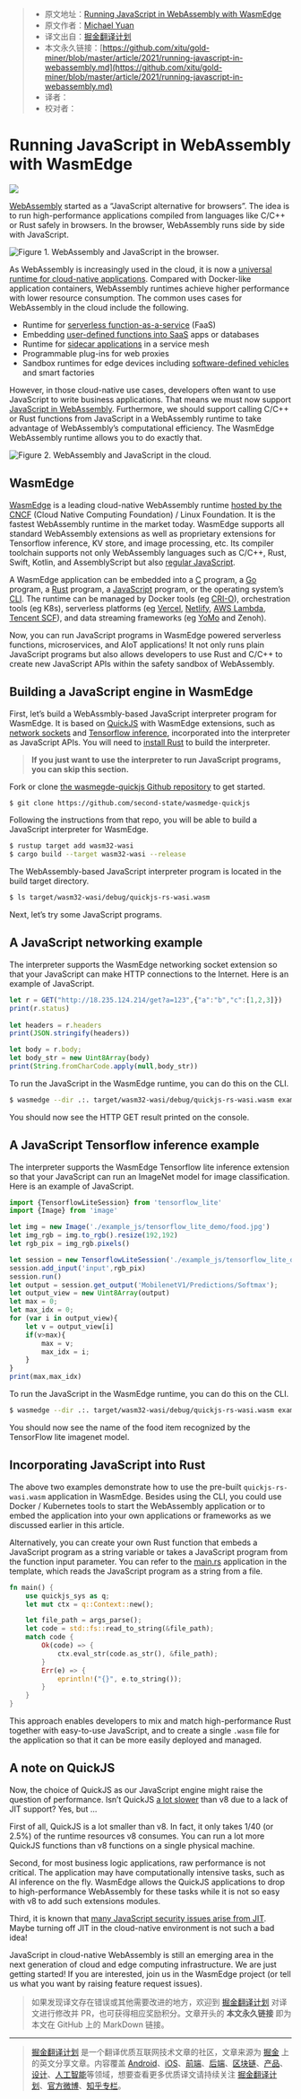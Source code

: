 > * 原文地址：[Running JavaScript in WebAssembly with WasmEdge](https://javascript.plainenglish.io/running-javascript-in-webassembly-883ec71438e1)
> * 原文作者：[Michael Yuan](https://medium.com/@michaelyuan_88928)
> * 译文出自：[掘金翻译计划](https://github.com/xitu/gold-miner)
> * 本文永久链接：[https://github.com/xitu/gold-miner/blob/master/article/2021/running-javascript-in-webassembly.md](https://github.com/xitu/gold-miner/blob/master/article/2021/running-javascript-in-webassembly.md)
> * 译者：
> * 校对者：

# Running JavaScript in WebAssembly with WasmEdge

![](https://cdn-images-1.medium.com/max/3840/1*P4LKOkLu-MB2QAQb9FaRhQ.png)

[WebAssembly](https://webassembly.org/) started as a “JavaScript alternative for browsers”. The idea is to run high-performance applications compiled from languages like C/C++ or Rust safely in browsers. In the browser, WebAssembly runs side by side with JavaScript.

![Figure 1. WebAssembly and JavaScript in the browser.](https://cdn-images-1.medium.com/max/2000/1*h59dPAp6HQcaaIQt7GdejA.png)

As WebAssembly is increasingly used in the cloud, it is now a [universal runtime for cloud-native applications](https://github.com/WasmEdge/WasmEdge). Compared with Docker-like application containers, WebAssembly runtimes achieve higher performance with lower resource consumption. The common uses cases for WebAssembly in the cloud include the following.

* Runtime for [serverless function-as-a-service](https://github.com/second-state/aws-lambda-wasm-runtime) (FaaS)
* Embedding [user-defined functions into SaaS](http://reactor.secondstate.info/en/docs/) apps or databases
* Runtime for [sidecar applications](https://github.com/second-state/dapr-wasm) in a service mesh
* Programmable plug-ins for web proxies
* Sandbox runtimes for edge devices including [software-defined vehicles](https://www.secondstate.io/articles/second-state-joins-the-autoware-foundation/) and smart factories

However, in those cloud-native use cases, developers often want to use JavaScript to write business applications. That means we must now support [JavaScript in WebAssembly](https://github.com/WasmEdge/WasmEdge/blob/master/docs/run_javascript.md). Furthermore, we should support calling C/C++ or Rust functions from JavaScript in a WebAssembly runtime to take advantage of WebAssembly’s computational efficiency. The WasmEdge WebAssembly runtime allows you to do exactly that.

![Figure 2. WebAssembly and JavaScript in the cloud.](https://cdn-images-1.medium.com/max/2000/1*OmqZydcKW18qNIbVKs0J3A.png)

## WasmEdge

[WasmEdge](https://github.com/WasmEdge/WasmEdge) is a leading cloud-native WebAssembly runtime [hosted by the CNCF](https://www.secondstate.io/articles/wasmedge-joins-cncf/) (Cloud Native Computing Foundation) / Linux Foundation. It is the fastest WebAssembly runtime in the market today. WasmEdge supports all standard WebAssembly extensions as well as proprietary extensions for Tensorflow inference, KV store, and image processing, etc. Its compiler toolchain supports not only WebAssembly languages such as C/C++, Rust, Swift, Kotlin, and AssemblyScript but also [regular JavaScript](https://github.com/WasmEdge/WasmEdge/blob/master/docs/run_javascript.md).

A WasmEdge application can be embedded into a [C](https://github.com/WasmEdge/WasmEdge/blob/master/docs/c_api_quick_start.md) program, a [Go](https://www.secondstate.io/articles/extend-golang-app-with-webassembly-rust/) program, a [Rust](https://github.com/WasmEdge/WasmEdge/tree/master/wasmedge-rs) program, a [JavaScript](https://www.secondstate.io/articles/getting-started-with-rust-function/) program, or the operating system’s [CLI](https://github.com/WasmEdge/WasmEdge/blob/master/docs/run.md). The runtime can be managed by Docker tools (eg [CRI-O](https://www.secondstate.io/articles/manage-webassembly-apps-in-wasmedge-using-docker-tools/)), orchestration tools (eg K8s), serverless platforms (eg [Vercel](https://www.secondstate.io/articles/vercel-wasmedge-webassembly-rust/), [Netlify](https://www.secondstate.io/articles/netlify-wasmedge-webassembly-rust-serverless/), [AWS Lambda](https://www.cncf.io/blog/2021/08/25/webassembly-serverless-functions-in-aws-lambda/), [Tencent SCF](https://github.com/second-state/tencent-scf-wasm-runtime)), and data streaming frameworks (eg [YoMo](https://www.secondstate.io/articles/yomo-wasmedge-real-time-data-streams/) and Zenoh).

Now, you can run JavaScript programs in WasmEdge powered serverless functions, microservices, and AIoT applications! It not only runs plain JavaScript programs but also allows developers to use Rust and C/C++ to create new JavaScript APIs within the safety sandbox of WebAssembly.

## Building a JavaScript engine in WasmEdge

First, let’s build a WebAssmbly-based JavaScript interpreter program for WasmEdge. It is based on [QuickJS](https://bellard.org/quickjs/) with WasmEdge extensions, such as [network sockets](https://github.com/second-state/wasmedge_wasi_socket) and [Tensorflow inference](https://www.secondstate.io/articles/wasi-tensorflow/), incorporated into the interpreter as JavaScript APIs. You will need to [install Rust](https://www.rust-lang.org/tools/install) to build the interpreter.

> **If you just want to use the interpreter to run JavaScript programs, you can skip this section.**

Fork or clone [the wasmegde-quickjs Github repository](https://github.com/second-state/wasmedge-quickjs) to get started.

```bash
$ git clone https://github.com/second-state/wasmedge-quickjs
```

Following the instructions from that repo, you will be able to build a JavaScript interpreter for WasmEdge.

```bash
$ rustup target add wasm32-wasi
$ cargo build --target wasm32-wasi --release
```

The WebAssembly-based JavaScript interpreter program is located in the build target directory.

```bash
$ ls target/wasm32-wasi/debug/quickjs-rs-wasi.wasm
```

Next, let’s try some JavaScript programs.

## A JavaScript networking example

The interpreter supports the WasmEdge networking socket extension so that your JavaScript can make HTTP connections to the Internet. Here is an example of JavaScript.

```js
let r = GET("http://18.235.124.214/get?a=123",{"a":"b","c":[1,2,3]})
print(r.status)
    
let headers = r.headers
print(JSON.stringify(headers))

let body = r.body;
let body_str = new Uint8Array(body)
print(String.fromCharCode.apply(null,body_str))
```

To run the JavaScript in the WasmEdge runtime, you can do this on the CLI.

```bash
$ wasmedge --dir .:. target/wasm32-wasi/debug/quickjs-rs-wasi.wasm example_js/http_demo.js
```

You should now see the HTTP GET result printed on the console.

## A JavaScript Tensorflow inference example

The interpreter supports the WasmEdge Tensorflow lite inference extension so that your JavaScript can run an ImageNet model for image classification. Here is an example of JavaScript.

```js
import {TensorflowLiteSession} from 'tensorflow_lite'
import {Image} from 'image'

let img = new Image('./example_js/tensorflow_lite_demo/food.jpg')
let img_rgb = img.to_rgb().resize(192,192)
let rgb_pix = img_rgb.pixels()

let session = new TensorflowLiteSession('./example_js/tensorflow_lite_demo/lite-model_aiy_vision_classifier_food_V1_1.tflite')
session.add_input('input',rgb_pix)
session.run()
let output = session.get_output('MobilenetV1/Predictions/Softmax');
let output_view = new Uint8Array(output)
let max = 0;
let max_idx = 0;
for (var i in output_view){
    let v = output_view[i]
    if(v>max){
        max = v;
        max_idx = i;
    }
}
print(max,max_idx)
```

To run the JavaScript in the WasmEdge runtime, you can do this on the CLI.

```bash
$ wasmedge --dir .:. target/wasm32-wasi/debug/quickjs-rs-wasi.wasm example_js/tensorflow_lite_demo/main.js
```

You should now see the name of the food item recognized by the TensorFlow lite imagenet model.

## Incorporating JavaScript into Rust

The above two examples demonstrate how to use the pre-built `quickjs-rs-wasi.wasm` application in WasmEdge. Besides using the CLI, you could use Docker / Kubernetes tools to start the WebAssembly application or to embed the application into your own applications or frameworks as we discussed earlier in this article.

Alternatively, you can create your own Rust function that embeds a JavaScript program as a string variable or takes a JavaScript program from the function input parameter. You can refer to the [main.rs](https://github.com/second-state/wasmedge-quickjs/blob/main/src/main.rs) application in the template, which reads the JavaScript program as a string from a file.

```rs
fn main() {
    use quickjs_sys as q;
    let mut ctx = q::Context::new();

    let file_path = args_parse();
    let code = std::fs::read_to_string(&file_path);
    match code {
        Ok(code) => {
            ctx.eval_str(code.as_str(), &file_path);
        }
        Err(e) => {
            eprintln!("{}", e.to_string());
        }
    }
}
```

This approach enables developers to mix and match high-performance Rust together with easy-to-use JavaScript, and to create a single `.wasm` file for the application so that it can be more easily deployed and managed.

## A note on QuickJS

Now, the choice of QuickJS as our JavaScript engine might raise the question of performance. Isn’t QuickJS [a lot slower](https://bellard.org/quickjs/bench.html) than v8 due to a lack of JIT support? Yes, but …

First of all, QuickJS is a lot smaller than v8. In fact, it only takes 1/40 (or 2.5%) of the runtime resources v8 consumes. You can run a lot more QuickJS functions than v8 functions on a single physical machine.

Second, for most business logic applications, raw performance is not critical. The application may have computationally intensive tasks, such as AI inference on the fly. WasmEdge allows the QuickJS applications to drop to high-performance WebAssembly for these tasks while it is not so easy with v8 to add such extensions modules.

Third, it is known that [many JavaScript security issues arise from JIT](https://www.theregister.com/2021/08/06/edge_super_duper_security_mode/). Maybe turning off JIT in the cloud-native environment is not such a bad idea!

JavaScript in cloud-native WebAssembly is still an emerging area in the next generation of cloud and edge computing infrastructure. We are just getting started! If you are interested, join us in the WasmEdge project (or tell us what you want by raising feature request issues).

> 如果发现译文存在错误或其他需要改进的地方，欢迎到 [掘金翻译计划](https://github.com/xitu/gold-miner) 对译文进行修改并 PR，也可获得相应奖励积分。文章开头的 **本文永久链接** 即为本文在 GitHub 上的 MarkDown 链接。

---

> [掘金翻译计划](https://github.com/xitu/gold-miner) 是一个翻译优质互联网技术文章的社区，文章来源为 [掘金](https://juejin.im) 上的英文分享文章。内容覆盖 [Android](https://github.com/xitu/gold-miner#android)、[iOS](https://github.com/xitu/gold-miner#ios)、[前端](https://github.com/xitu/gold-miner#前端)、[后端](https://github.com/xitu/gold-miner#后端)、[区块链](https://github.com/xitu/gold-miner#区块链)、[产品](https://github.com/xitu/gold-miner#产品)、[设计](https://github.com/xitu/gold-miner#设计)、[人工智能](https://github.com/xitu/gold-miner#人工智能)等领域，想要查看更多优质译文请持续关注 [掘金翻译计划](https://github.com/xitu/gold-miner)、[官方微博](http://weibo.com/juejinfanyi)、[知乎专栏](https://zhuanlan.zhihu.com/juejinfanyi)。
